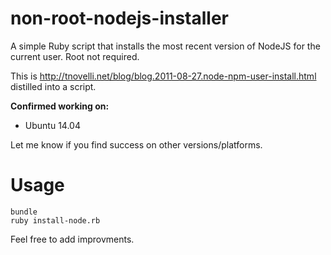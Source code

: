 non-root-nodejs-installer
=========================

A simple Ruby script that installs the most recent version of NodeJS for the current user. Root not required.

This is http://tnovelli.net/blog/blog.2011-08-27.node-npm-user-install.html distilled into a script. 

**Confirmed working on:**
* Ubuntu 14.04

Let me know if you find success on other versions/platforms.

Usage
===

```
bundle
ruby install-node.rb
```

Feel free to add improvments. 
